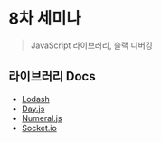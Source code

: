# 8차 세미나
> JavaScript 라이브러리, 슬랙 디버깅

## 라이브러리 Docs
- [Lodash](https://lodash.com/docs)
- [Day.js](https://day.js.org/)
- [Numeral.js](http://numeraljs.com/)
- [Socket.io](https://socket.io/)